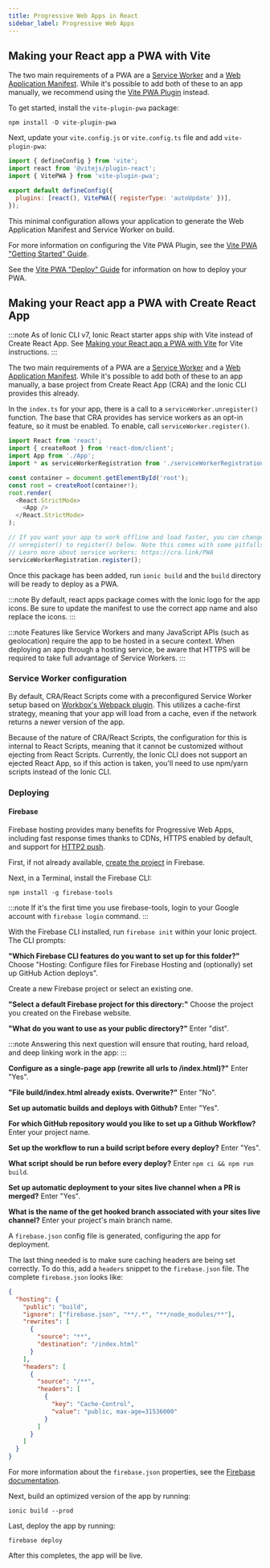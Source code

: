 ```yaml
---
title: Progressive Web Apps in React
sidebar_label: Progressive Web Apps
---
```


<head>
  <title>Create Progressive Web Apps (PWA) in React - Ionic Framework</title>
  <meta
    name="description"
    content="Create progressive web apps in React with Ionic. Read our React PWA documentation for information on how to make React PWAs."
  />
</head>

## Making your React app a PWA with Vite

The two main requirements of a PWA are a <a href="https://developers.google.com/web/fundamentals/primers/service-workers/" target="_blank">Service Worker</a> and a <a href="https://developers.google.com/web/fundamentals/web-app-manifest/" target="_blank">Web Application Manifest</a>. While it's possible to add both of these to an app manually, we recommend using the [Vite PWA Plugin](https://vite-pwa-org.netlify.app/) instead.

To get started, install the `vite-plugin-pwa` package:

```shell
npm install -D vite-plugin-pwa
```

Next, update your `vite.config.js` or `vite.config.ts` file and add `vite-plugin-pwa`:

```javascript
import { defineConfig } from 'vite';
import react from '@vitejs/plugin-react';
import { VitePWA } from 'vite-plugin-pwa';

export default defineConfig({
  plugins: [react(), VitePWA({ registerType: 'autoUpdate' })],
});
```

This minimal configuration allows your application to generate the Web Application Manifest and Service Worker on build.

For more information on configuring the Vite PWA Plugin, see the [Vite PWA "Getting Started" Guide](https://vite-pwa-org.netlify.app/guide/).

See the [Vite PWA "Deploy" Guide](https://vite-pwa-org.netlify.app/deployment/) for information on how to deploy your PWA.

## Making your React app a PWA with Create React App

:::note
As of Ionic CLI v7, Ionic React starter apps ship with Vite instead of Create React App. See [Making your React app a PWA with Vite](#making-your-react-app-a-pwa-with-vite) for Vite instructions.
:::

The two main requirements of a PWA are a <a href="https://developers.google.com/web/fundamentals/primers/service-workers/" target="_blank">Service Worker</a> and a <a href="https://developers.google.com/web/fundamentals/web-app-manifest/" target="_blank">Web Application Manifest</a>. While it's possible to add both of these to an app manually, a base project from Create React App (CRA) and the Ionic CLI provides this already.

In the `index.ts` for your app, there is a call to a `serviceWorker.unregister()` function. The base that CRA provides has service workers as an opt-in feature, so it must be enabled. To enable, call `serviceWorker.register()`.

```ts
import React from 'react';
import { createRoot } from 'react-dom/client';
import App from './App';
import * as serviceWorkerRegistration from './serviceWorkerRegistration';

const container = document.getElementById('root');
const root = createRoot(container!);
root.render(
  <React.StrictMode>
    <App />
  </React.StrictMode>
);

// If you want your app to work offline and load faster, you can change
// unregister() to register() below. Note this comes with some pitfalls.
// Learn more about service workers: https://cra.link/PWA
serviceWorkerRegistration.register();
```

Once this package has been added, run `ionic build` and the `build` directory will be ready to deploy as a PWA.

:::note
By default, react apps package comes with the Ionic logo for the app icons. Be sure to update the manifest to use the correct app name and also replace the icons.
:::

:::note
Features like Service Workers and many JavaScript APIs (such as geolocation) require the app to be hosted in a secure context. When deploying an app through a hosting service, be aware that HTTPS will be required to take full advantage of Service Workers.
:::

### Service Worker configuration

By default, CRA/React Scripts come with a preconfigured Service Worker setup based on [Workbox's Webpack plugin](https://developers.google.com/web/tools/workbox/modules/workbox-webpack-plugin). This utilizes a cache-first strategy, meaning that your app will load from a cache, even if the network returns a newer version of the app.

Because of the nature of CRA/React Scripts, the configuration for this is internal to React Scripts, meaning that it cannot be customized without ejecting from React Scripts. Currently, the Ionic CLI does not support an ejected React App, so if this action is taken, you'll need to use npm/yarn scripts instead of the Ionic CLI.

### Deploying

#### Firebase

Firebase hosting provides many benefits for Progressive Web Apps, including fast response times thanks to CDNs, HTTPS enabled by default, and support for [HTTP2 push](https://firebase.googleblog.com/2016/09/http2-comes-to-firebase-hosting.html).

First, if not already available, [create the project](https://console.firebase.google.com) in Firebase.

Next, in a Terminal, install the Firebase CLI:

```shell
npm install -g firebase-tools
```

:::note
If it's the first time you use firebase-tools, login to your Google account with `firebase login` command.
:::

With the Firebase CLI installed, run `firebase init` within your Ionic project. The CLI prompts:

**"Which Firebase CLI features do you want to set up for this folder?"** Choose "Hosting: Configure files for Firebase Hosting and (optionally) set up GitHub Action deploys".

Create a new Firebase project or select an existing one.

**"Select a default Firebase project for this directory:"** Choose the project you created on the Firebase website.

**"What do you want to use as your public directory?"** Enter "dist".

:::note
Answering this next question will ensure that routing, hard reload, and deep linking work in the app:
:::

**Configure as a single-page app (rewrite all urls to /index.html)?"** Enter "Yes".

**"File build/index.html already exists. Overwrite?"** Enter "No".

**Set up automatic builds and deploys with Github?** Enter "Yes".

**For which GitHub repository would you like to set up a Github Workflow?** Enter your project name.

**Set up the workflow to run a build script before every deploy?** Enter "Yes".

**What script should be run before every deploy?** Enter `npm ci && npm run build`.

**Set up automatic deployment to your sites live channel when a PR is merged?** Enter "Yes".

**What is the name of the get hooked branch associated with your sites live channel?** Enter your project's main branch name.

A `firebase.json` config file is generated, configuring the app for deployment.

The last thing needed is to make sure caching headers are being set correctly. To do this, add a `headers` snippet to the `firebase.json` file. The complete `firebase.json` looks like:

```json
{
  "hosting": {
    "public": "build",
    "ignore": ["firebase.json", "**/.*", "**/node_modules/**"],
    "rewrites": [
      {
        "source": "**",
        "destination": "/index.html"
      }
    ],
    "headers": [
      {
        "source": "/**",
        "headers": [
          {
            "key": "Cache-Control",
            "value": "public, max-age=31536000"
          }
        ]
      }
    ]
  }
}
```

For more information about the `firebase.json` properties, see the [Firebase documentation](https://firebase.google.com/docs/hosting/full-config#section-firebase-json).

Next, build an optimized version of the app by running:

```shell
ionic build --prod
```

Last, deploy the app by running:

```shell
firebase deploy
```

After this completes, the app will be live.
